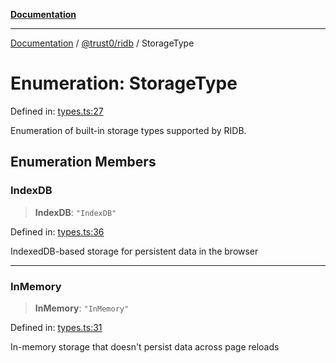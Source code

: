 [**Documentation**](../../../README.md)

***

[Documentation](../../../README.md) / [@trust0/ridb](../README.md) / StorageType

# Enumeration: StorageType

Defined in: [types.ts:27](https://github.com/trust0-project/RIDB/blob/bcb8934543fc732545664233aa8443da39141d02/packages/ridb/src/types.ts#L27)

Enumeration of built-in storage types supported by RIDB.

## Enumeration Members

### IndexDB

> **IndexDB**: `"IndexDB"`

Defined in: [types.ts:36](https://github.com/trust0-project/RIDB/blob/bcb8934543fc732545664233aa8443da39141d02/packages/ridb/src/types.ts#L36)

IndexedDB-based storage for persistent data in the browser

***

### InMemory

> **InMemory**: `"InMemory"`

Defined in: [types.ts:31](https://github.com/trust0-project/RIDB/blob/bcb8934543fc732545664233aa8443da39141d02/packages/ridb/src/types.ts#L31)

In-memory storage that doesn't persist data across page reloads
